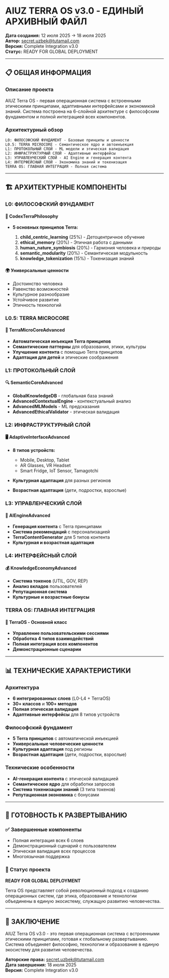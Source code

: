 # AIUZ TERRA OS v3.0 - ЕДИНЫЙ АРХИВНЫЙ ФАЙЛ

**Дата создания:** 12 июля 2025 → 18 июля 2025\
**Автор:** <secret.uzbek@tutamail.com>\
**Версия:** Complete Integration v3.0\
**Статус:** READY FOR GLOBAL DEPLOYMENT

***

## 📋 ОБЩАЯ ИНФОРМАЦИЯ

### Описание проекта

AIUZ Terra OS - первая операционная система с встроенными этическими принципами, адаптивными интерфейсами и экономикой знаний. Система построена на 6-слойной архитектуре с философским фундаментом и полной интеграцией всех компонентов.

### Архитектурный обзор

```
L0: ФИЛОСОФСКИЙ ФУНДАМЕНТ - Базовые принципы и ценности
L0.5: TERRA MICROCORE - Семантическое ядро и автоинъекция
L1: ПРОТОКОЛЬНЫЙ СЛОЙ - ML модели и этическая валидация  
L2: ИНФРАСТРУКТУРНЫЙ СЛОЙ - Адаптивные интерфейсы
L3: УПРАВЛЕНЧЕСКИЙ СЛОЙ - AI Engine и генерация контента
L4: ИНТЕРФЕЙСНЫЙ СЛОЙ - Экономика знаний и токенизация
TERRA OS: ГЛАВНАЯ ИНТЕГРАЦИЯ - Полная система
```

***

## 🏗️ АРХИТЕКТУРНЫЕ КОМПОНЕНТЫ

### L0: ФИЛОСОФСКИЙ ФУНДАМЕНТ

#### 🎯 CodexTerraPhilosophy

* **5 основных принципов Terra:**

  1. **child\_centric\_learning** (25%) - Детоцентричное обучение
  2. **ethical\_memory** (20%) - Этичная работа с данными
  3. **human\_nature\_symbiosis** (20%) - Гармония человека и природы
  4. **semantic\_modularity** (20%) - Семантическая модульность
  5. **knowledge\_tokenization** (15%) - Токенизация знаний

#### 🌍 Универсальные ценности

* Достоинство человека
* Равенство возможностей
* Культурное разнообразие
* Устойчивое развитие
* Этичность технологий

### L0.5: TERRA MICROCORE

#### 🧠 TerraMicroCoreAdvanced

* **Автоматическая инъекция Terra принципов**
* **Семантические паттерны** для образования, этики, культуры
* **Улучшение контента** с помощью Terra принципов
* **Адаптация для детей** и этические соображения

### L1: ПРОТОКОЛЬНЫЙ СЛОЙ

#### 🔍 SemanticCoreAdvanced

* **GlobalKnowledgeDB** - глобальная база знаний
* **AdvancedContextualEngine** - контекстуальный анализ
* **AdvancedMLModels** - ML предсказания
* **AdvancedEthicalValidator** - этическая валидация

### L2: ИНФРАСТРУКТУРНЫЙ СЛОЙ

#### 🖥️ AdaptiveInterfaceAdvanced

* **8 типов устройств:**

  * Mobile, Desktop, Tablet
  * AR Glasses, VR Headset
  * Smart Fridge, IoT Sensor, Tamagotchi

* **Культурная адаптация** для разных регионов

* **Возрастная адаптация** (дети, подростки, взрослые)

### L3: УПРАВЛЕНЧЕСКИЙ СЛОЙ

#### 🤖 AIEngineAdvanced

* **Генерация контента** с Terra принципами
* **Система рекомендаций** с персонализацией
* **TerraContentGenerator** для 5 типов контента
* **Культурная и возрастная адаптация**

### L4: ИНТЕРФЕЙСНЫЙ СЛОЙ

#### 💰 KnowledgeEconomyAdvanced

* **Система токенов** (UTIL, GOV, REP)
* **Анализ вкладов** пользователей
* **Репутационная система**
* **Культурные и возрастные бонусы**

### TERRA OS: ГЛАВНАЯ ИНТЕГРАЦИЯ

#### 🌟 TerraOS - Основной класс

* **Управление пользовательскими сессиями**
* **Обработка 4 типов взаимодействий**
* **Полная интеграция всех компонентов**
* **Демонстрационные сценарии**

***

## 📊 ТЕХНИЧЕСКИЕ ХАРАКТЕРИСТИКИ

### Архитектура

* **6 интегрированных слоев** (L0-L4 + TerraOS)
* **30+ классов** и **100+ методов**
* **Полная этическая валидация**
* **Адаптивные интерфейсы** для 8 типов устройств

### Философский фундамент

* **5 Terra принципов** с автоматической инъекцией
* **Универсальные человеческие ценности**
* **Культурная адаптация** под регионы
* **Возрастная адаптация** (дети, подростки, взрослые)

### Технические особенности

* **AI-генерация контента** с этической валидацией
* **Семантическое ядро** для обработки запросов
* **Система токенизации знаний** (3 типа токенов)
* **Репутационная экономика** с бонусами

***

## 🎯 ГОТОВНОСТЬ К РАЗВЕРТЫВАНИЮ

### ✅ Завершенные компоненты

* Полная интеграция всех 6 слоев
* Демонстрационный сценарий с пользователем
* Этическая валидация всех процессов
* Многоязычная поддержка

### 🚀 Статус проекта

**READY FOR GLOBAL DEPLOYMENT**

Terra OS представляет собой революционный подход к созданию операционных систем, где этика, образование и технологии объединены в единую экосистему, служащую развитию человечества.

***

## 📝 ЗАКЛЮЧЕНИЕ

AIUZ Terra OS v3.0 - это первая операционная система с встроенными этическими принципами, готовая к глобальному развертыванию. Система объединяет философию, технологии и образование в единую экосистему для развития человечества.

**Авторские права:** <secret.uzbek@tutamail.com>\
**Дата завершения:** 18 июля 2025\
**Версия:** Complete Integration v3.0
